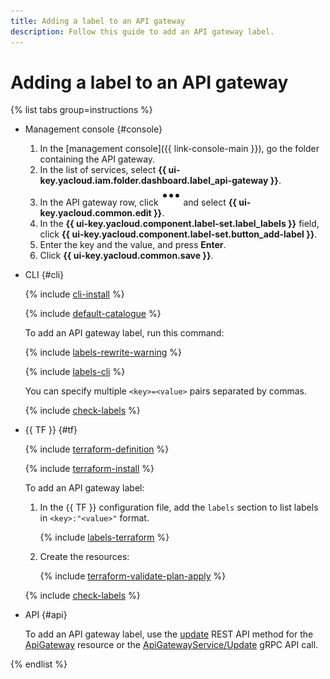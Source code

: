 ```yaml
---
title: Adding a label to an API gateway
description: Follow this guide to add an API gateway label.
---
```


# Adding a label to an API gateway

{% list tabs group=instructions %}

- Management console {#console}

  1. In the [management console]({{ link-console-main }}), go the folder containing the API gateway.
  1. In the list of services, select **{{ ui-key.yacloud.iam.folder.dashboard.label_api-gateway }}**.
  1. In the API gateway row, click ![image](../../_assets/console-icons/ellipsis.svg) and select **{{ ui-key.yacloud.common.edit }}**.
  1. In the **{{ ui-key.yacloud.component.label-set.label_labels }}** field, click **{{ ui-key.yacloud.component.label-set.button_add-label }}**.
  1. Enter the key and the value, and press **Enter**.
  1. Click **{{ ui-key.yacloud.common.save }}**.

- CLI {#cli}

  {% include [cli-install](../../_includes/cli-install.md) %}

  {% include [default-catalogue](../../_includes/default-catalogue.md) %}

  To add an API gateway label, run this command:

  {% include [labels-rewrite-warning](../../_includes/labels-rewrite-warning.md) %}

  {% include [labels-cli](../../_includes/api-gateway/labels-cli.md) %}

  You can specify multiple `<key>=<value>` pairs separated by commas.

  {% include [check-labels](../../_includes/api-gateway/check-labels.md) %}

- {{ TF }} {#tf}

  {% include [terraform-definition](../../_tutorials/_tutorials_includes/terraform-definition.md) %}

  {% include [terraform-install](../../_includes/terraform-install.md) %}

  To add an API gateway label:

  1. In the {{ TF }} configuration file, add the `labels` section to list labels in `<key>:"<value>"` format.

      {% include [labels-terraform](../../_includes/api-gateway/labels-terraform.md) %}

  1. Create the resources:

      {% include [terraform-validate-plan-apply](../../_tutorials/_tutorials_includes/terraform-validate-plan-apply.md) %}

  {% include [check-labels](../../_includes/api-gateway/check-labels.md) %}

- API {#api}

  To add an API gateway label, use the [update](../apigateway/api-ref/ApiGateway/update.md) REST API method for the [ApiGateway](../apigateway/api-ref/ApiGateway/index.md) resource or the [ApiGatewayService/Update](../apigateway/api-ref/grpc/ApiGateway/update.md) gRPC API call.

{% endlist %}
